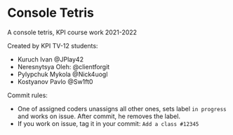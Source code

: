 # Console Tetris
A console tetris, KPI course work 2021-2022

Created by KPI TV-12 students:
- Kuruch Ivan @JPlay42
- Neresnytsya Oleh: @clientforgit
- Pylypchuk Mykola @Nick4uogl
- Kostyanov Pavlo @Sw1ft0

Commit rules:
- One of assigned coders unassigns all other ones, sets label `in progress` and works on issue. After commit, he removes the label.
- If you work on issue, tag it in your commit: `Add a class #12345`

